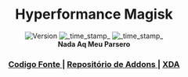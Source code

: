 <h1 align="center">Hyperformance Magisk</h1>

<div align="center">
  <!-- Versão -->
    <img src="https://img.shields.io/badge/Version-v0.1-blue.svg?longCache=true&style=popout-square"
      alt="Version" />
  <!-- Last Updated -->
    <img src="https://img.shields.io/badge/Atualizado-Fevereiro 2, 2021-green.svg?longCache=true&style=flat-square"
      alt="_time_stamp_" />
  <!-- Min Magisk -->
    <img src="https://img.shields.io/badge/MinMagisk-20.0-red.svg?longCache=true&style=flat-square"
      alt="_time_stamp_" /></div>

<div align="center">
  <strong>Nada Aq Meu Parsero
   
</div>

<div align="center">
  <h3>
    <a href="https://github.com/Zackptg5/MMT-Extended">
      Codigo Fonte
    </a>
    <span> | </span>
    <a href="https://github.com/Zackptg5/MMT-Extended-Addons">
      Repositório de Addons
    </a>
    <span> | </span>
    <a href="https://forum.xda-developers.com/apps/magisk/magisk-module-template-extended-mmt-ex-t4029819">
      XDA
    </a>
  </h3>
</div>


